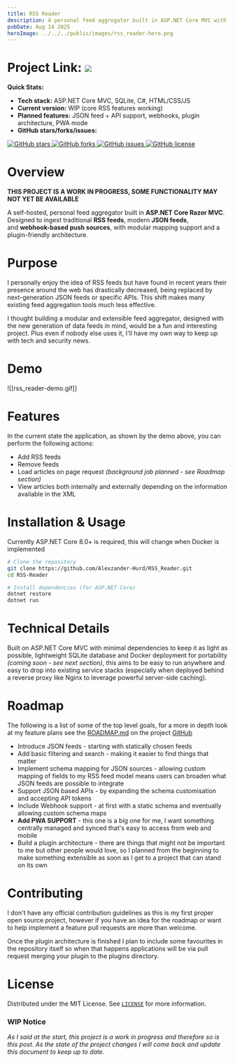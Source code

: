 ```yaml
---
title: RSS Reader
description: A personal feed aggregator built in ASP.NET Core MVC with a simple UI for managing and reading feeds efficiently.
pubDate: Aug 14 2025
heroImage: ../../../public/images/rss_reader-hero.png
---
```

# Project Link: <a href="https://github.com/Alexzander-Hurd/RSS-Reader"><img src="https://img.shields.io/badge/GitHub-%23121011.svg?logo=github&logoColor=white"/></a>

**Quick Stats:**

- **Tech stack:** ASP.NET Core MVC, SQLite, C#, HTML/CSS/JS
- **Current version:** WIP (core RSS features working)
- **Planned features:** JSON feed + API support, webhooks, plugin architecture, PWA mode
- **GitHub stars/forks/issues:** 
<p><a href="https://github.com/Alexzander-Hurd/RSS-Reader/stargazers">
  <img src="https://img.shields.io/github/stars/Alexzander-Hurd/RSS-Reader?style=for-the-badge" alt="GitHub stars" />
</a>
<a href="https://github.com/Alexzander-Hurd/RSS-Reader/network/members">
  <img src="https://img.shields.io/github/forks/Alexzander-Hurd/RSS-Reader?style=for-the-badge" alt="GitHub forks" />
</a>
<a href="https://github.com/Alexzander-Hurd/RSS-Reader/issues">
  <img src="https://img.shields.io/github/issues/Alexzander-Hurd/RSS-Reader?style=for-the-badge" alt="GitHub issues" />
</a>
<a href="https://github.com/Alexzander-Hurd/RSS-Reader/blob/master/LICENSE">
  <img src="https://img.shields.io/github/license/Alexzander-Hurd/RSS-Reader?style=for-the-badge" alt="GitHub license" />
</a></p>

# Overview

**THIS PROJECT IS A WORK IN PROGRESS, SOME FUNCTIONALITY MAY NOT YET BE AVAILABLE**

A self-hosted, personal feed aggregator built in **ASP.NET Core Razor MVC**. Designed to ingest traditional **RSS feeds**, modern **JSON feeds**, and **webhook-based push sources**, with modular mapping support and a plugin-friendly architecture.

# Purpose

I personally enjoy the idea of RSS feeds but have found in recent years their presence around the web has drastically decreased, being replaced by next-generation JSON feeds or specific APIs. This shift makes many existing feed aggregation tools much less effective.

I thought building a modular and extensible feed aggregator, designed with the new generation of data feeds in mind, would be a fun and interesting project. Plus even if nobody else uses it, I'll have my own way to keep up with tech and security news.

# Demo


![[rss_reader-demo.gif]]

# Features

In the current state the application, as shown by the demo above, you can perform the following actions:

- Add RSS feeds
- Remove feeds
- Load articles on page request *(background job planned - see Roadmap section)*
- View articles both internally and externally depending on the information available in the XML

# Installation & Usage

Currently ASP.NET Core 8.0+ is required, this will change when Docker is implemented

```bash
# Clone the repository
git clone https://github.com/Alexzander-Hurd/RSS_Reader.git
cd RSS-Reader

# Install dependencies (for ASP.NET Core)
dotnet restore
dotnet run
```

# Technical Details

Built on ASP.NET Core MVC with minimal dependencies to keep it as light as possible, lightweight SQLite database and Docker deployment for portability *(coming soon - see next section)*, this aims to be easy to run anywhere and easy to drop into existing service stacks (especially when deployed behind a reverse proxy like Nginx to leverage powerful server-side caching).

# Roadmap

The following is a list of some of the top level goals, for a more in depth look at my feature plans see the [ROADMAP.md](https://github.com/Alexzander-Hurd/RSS-Reader/blob/master/ROADMAP.md) on the project [GitHub](https://github.com/Alexzander-Hurd/RSS-Reader)

- Introduce JSON feeds - starting with statically chosen feeds
- Add basic filtering and search - making it easier to find things that matter
- Implement schema mapping for JSON sources - allowing custom mapping of fields to my RSS feed model means users can broaden what JSON feeds are possible to integrate
- Support JSON based APIs - by expanding the schema customisation and accepting API tokens
- Include Webhook support - at first with a static schema and eventually allowing custom schema maps
- **Add PWA SUPPORT** - this one is a big one for me, I want something centrally managed and synced that's easy to access from web and mobile
- Build a plugin architecture - there are things that might not be important to me but other people would love, so I planned from the beginning to make something extensible as soon as I get to a project that can stand on its own

# Contributing

I don't have any official contribution guidelines as this is my first proper open source project, however if you have an idea for the roadmap or want to help implement a feature pull requests are more than welcome.

Once the plugin architecture is finished I plan to include some favourites in the repository itself so when that happens applications will be via pull request merging your plugin to the plugins directory.

# License

Distributed under the MIT License. See [`LICENSE`](https://github.com/Alexzander-Hurd/RSS-Reader/blob/master/LICENSE) for more information.

### WIP Notice

_As I said at the start, this project is a work in progress and therefore so is this post. As the state of the project changes I will come back and update this document to keep up to date._